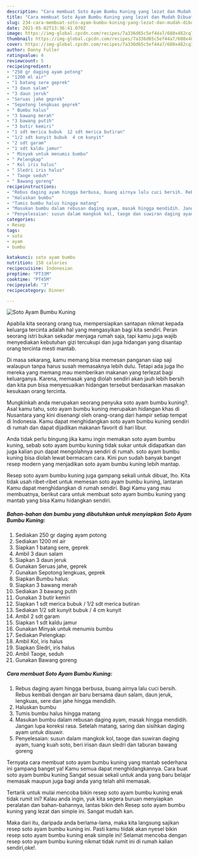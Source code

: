 ```yaml
---
description: "Cara membuat Soto Ayam Bumbu Kuning yang lezat dan Mudah Dibuat"
title: "Cara membuat Soto Ayam Bumbu Kuning yang lezat dan Mudah Dibuat"
slug: 234-cara-membuat-soto-ayam-bumbu-kuning-yang-lezat-dan-mudah-dibuat
date: 2021-05-02T13:36:41.070Z
image: https://img-global.cpcdn.com/recipes/7a336d65c5ef44a7/680x482cq70/soto-ayam-bumbu-kuning-foto-resep-utama.jpg
thumbnail: https://img-global.cpcdn.com/recipes/7a336d65c5ef44a7/680x482cq70/soto-ayam-bumbu-kuning-foto-resep-utama.jpg
cover: https://img-global.cpcdn.com/recipes/7a336d65c5ef44a7/680x482cq70/soto-ayam-bumbu-kuning-foto-resep-utama.jpg
author: Danny Fuller
ratingvalue: 4
reviewcount: 5
recipeingredient:
- "250 gr daging ayam potong"
- "1200 ml air"
- "1 batang sere geprek"
- "3 daun salam"
- "3 daun jeruk"
- "Seruas jahe geprek"
- "Sepotong lengkuas geprek"
- " Bumbu halus"
- "3 bawang merah"
- "3 bawang putih"
- "3 butir kemiri"
- "1 sdt merica bubuk  12 sdt merica butiran"
- "1/2 sdt kunyit bubuk  4 cm kunyit"
- "2 sdt garam"
- "1 sdt kaldu jamur"
- " Minyak untuk menumis bumbu"
- " Pelengkap"
- " Kol iris halus"
- " Sledri iris halus"
- " Taoge seduh"
- " Bawang goreng"
recipeinstructions:
- "Rebus daging ayam hingga berbusa, buang airnya lalu cuci bersih. Rebus kembali dengan air baru bersama daun salam, daun jeruk, lengkuas, sere dan jahe hingga mendidih."
- "Haluskan bumbu"
- "Tumis bumbu halus hingga matang"
- "Masukan bumbu dalam rebusan daging ayam, masak hingga mendidih. Jangan lupa koreksi rasa. Setelah matang, saring dan sisihkan daging ayam untuk disuwir."
- "Penyelesaian: susun dalam mangkok kol, taoge dan suwiran daging ayam, tuang kuah soto, beri irisan daun sledri dan taburan bawang goreng"
categories:
- Resep
tags:
- soto
- ayam
- bumbu

katakunci: soto ayam bumbu 
nutrition: 158 calories
recipecuisine: Indonesian
preptime: "PT33M"
cooktime: "PT45M"
recipeyield: "3"
recipecategory: Dinner

---
```



![Soto Ayam Bumbu Kuning](https://img-global.cpcdn.com/recipes/7a336d65c5ef44a7/680x482cq70/soto-ayam-bumbu-kuning-foto-resep-utama.jpg)

Apabila kita seorang orang tua, mempersiapkan santapan nikmat kepada keluarga tercinta adalah hal yang mengasyikan bagi kita sendiri. Peran seorang istri bukan sekadar menjaga rumah saja, tapi kamu juga wajib menyediakan kebutuhan gizi tercukupi dan juga hidangan yang disantap orang tercinta mesti mantab.

Di masa  sekarang, kamu memang bisa memesan panganan siap saji walaupun tanpa harus susah memasaknya lebih dulu. Tetapi ada juga lho mereka yang memang mau memberikan makanan yang terlezat bagi keluarganya. Karena, memasak yang diolah sendiri akan jauh lebih bersih dan kita pun bisa menyesuaikan hidangan tersebut berdasarkan masakan kesukaan orang tercinta. 



Mungkinkah anda merupakan seorang penyuka soto ayam bumbu kuning?. Asal kamu tahu, soto ayam bumbu kuning merupakan hidangan khas di Nusantara yang kini disenangi oleh orang-orang dari hampir setiap tempat di Indonesia. Kamu dapat menghidangkan soto ayam bumbu kuning sendiri di rumah dan dapat dijadikan makanan favorit di hari libur.

Anda tidak perlu bingung jika kamu ingin memakan soto ayam bumbu kuning, sebab soto ayam bumbu kuning tidak sukar untuk didapatkan dan juga kalian pun dapat mengolahnya sendiri di rumah. soto ayam bumbu kuning bisa diolah lewat bermacam cara. Kini pun sudah banyak banget resep modern yang menjadikan soto ayam bumbu kuning lebih mantap.

Resep soto ayam bumbu kuning juga gampang sekali untuk dibuat, lho. Kita tidak usah ribet-ribet untuk memesan soto ayam bumbu kuning, lantaran Kamu dapat menghidangkan di rumah sendiri. Bagi Kamu yang mau membuatnya, berikut cara untuk membuat soto ayam bumbu kuning yang mantab yang bisa Kamu hidangkan sendiri.

<!--inarticleads1-->

##### Bahan-bahan dan bumbu yang dibutuhkan untuk menyiapkan Soto Ayam Bumbu Kuning:

1. Sediakan 250 gr daging ayam potong
1. Sediakan 1200 ml air
1. Siapkan 1 batang sere, geprek
1. Ambil 3 daun salam
1. Siapkan 3 daun jeruk
1. Gunakan Seruas jahe, geprek
1. Gunakan Sepotong lengkuas, geprek
1. Siapkan  Bumbu halus:
1. Siapkan 3 bawang merah
1. Sediakan 3 bawang putih
1. Gunakan 3 butir kemiri
1. Siapkan 1 sdt merica bubuk / 1/2 sdt merica butiran
1. Sediakan 1/2 sdt kunyit bubuk / 4 cm kunyit
1. Ambil 2 sdt garam
1. Siapkan 1 sdt kaldu jamur
1. Gunakan  Minyak untuk menumis bumbu
1. Sediakan  Pelengkap:
1. Ambil  Kol, iris halus
1. Siapkan  Sledri, iris halus
1. Ambil  Taoge, seduh
1. Gunakan  Bawang goreng




<!--inarticleads2-->

##### Cara membuat Soto Ayam Bumbu Kuning:

1. Rebus daging ayam hingga berbusa, buang airnya lalu cuci bersih. Rebus kembali dengan air baru bersama daun salam, daun jeruk, lengkuas, sere dan jahe hingga mendidih.
1. Haluskan bumbu
1. Tumis bumbu halus hingga matang
1. Masukan bumbu dalam rebusan daging ayam, masak hingga mendidih. Jangan lupa koreksi rasa. Setelah matang, saring dan sisihkan daging ayam untuk disuwir.
1. Penyelesaian: susun dalam mangkok kol, taoge dan suwiran daging ayam, tuang kuah soto, beri irisan daun sledri dan taburan bawang goreng




Ternyata cara membuat soto ayam bumbu kuning yang mantab sederhana ini gampang banget ya! Kamu semua dapat menghidangkannya. Cara buat soto ayam bumbu kuning Sangat sesuai sekali untuk anda yang baru belajar memasak maupun juga bagi anda yang telah ahli memasak.

Tertarik untuk mulai mencoba bikin resep soto ayam bumbu kuning enak tidak rumit ini? Kalau anda ingin, yuk kita segera buruan menyiapkan peralatan dan bahan-bahannya, lantas bikin deh Resep soto ayam bumbu kuning yang lezat dan simple ini. Sangat mudah kan. 

Maka dari itu, daripada anda berlama-lama, maka kita langsung sajikan resep soto ayam bumbu kuning ini. Pasti kamu tiidak akan nyesel bikin resep soto ayam bumbu kuning enak simple ini! Selamat mencoba dengan resep soto ayam bumbu kuning nikmat tidak rumit ini di rumah kalian sendiri,oke!.

